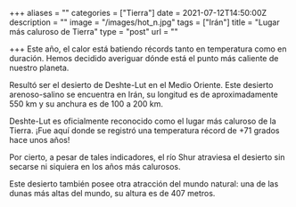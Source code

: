 +++
aliases = ""
categories = ["Tierra"]
date = 2021-07-12T14:50:00Z
description = ""
image = "/images/hot_n.jpg"
tags = ["Irán"]
title = "Lugar más caluroso de Tierra"
type = "post"
url = ""

+++
Este año, el calor está batiendo récords tanto en temperatura como en duración. Hemos decidido averiguar dónde está el punto más caliente de nuestro planeta.  
  
Resultó ser el desierto de Deshte-Lut en el Medio Oriente. Este desierto arenoso-salino se encuentra en Irán, su longitud es de aproximadamente 550 km y su anchura es de 100 a 200 km.  
  
Deshte-Lut es oficialmente reconocido como el lugar más caluroso de la Tierra. ¡Fue aquí donde se registró una temperatura récord de +71 grados hace unos años!  
  
Por cierto, a pesar de tales indicadores, el río Shur atraviesa el desierto sin secarse ni siquiera en los años más calurosos.  
  
Este desierto también posee otra atracción del mundo natural: una de las dunas más altas del mundo, su altura es de 407 metros.